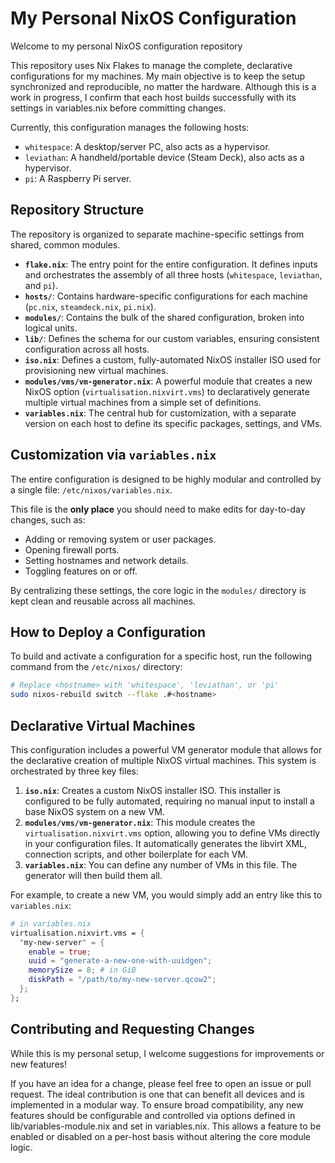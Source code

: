# My Personal NixOS Configuration

Welcome to my personal NixOS configuration repository

This repository uses Nix Flakes to manage the complete, declarative configurations for my machines. My main objective is to keep the setup synchronized and reproducible, no matter the hardware. Although this is a work in progress, I confirm that each host builds successfully with its settings in variables.nix before committing changes.

Currently, this configuration manages the following hosts:

- `whitespace`: A desktop/server PC, also acts as a hypervisor.
- `leviathan`: A handheld/portable device (Steam Deck), also acts as a hypervisor.
- `pi`: A Raspberry Pi server.

## Repository Structure

The repository is organized to separate machine-specific settings from shared, common modules.

- **`flake.nix`**: The entry point for the entire configuration. It defines inputs and orchestrates the assembly of all three hosts (`whitespace`, `leviathan`, and `pi`).
- **`hosts/`**: Contains hardware-specific configurations for each machine (`pc.nix`, `steamdeck.nix`, `pi.nix`).
- **`modules/`**: Contains the bulk of the shared configuration, broken into logical units.
- **`lib/`**: Defines the schema for our custom variables, ensuring consistent configuration across all hosts.
- **`iso.nix`**: Defines a custom, fully-automated NixOS installer ISO used for provisioning new virtual machines.
- **`modules/vms/vm-generator.nix`**: A powerful module that creates a new NixOS option (`virtualisation.nixvirt.vms`) to declaratively generate multiple virtual machines from a simple set of definitions.
- **`variables.nix`**: The central hub for customization, with a separate version on each host to define its specific packages, settings, and VMs.

## Customization via `variables.nix`

The entire configuration is designed to be highly modular and controlled by a single file: `/etc/nixos/variables.nix`.

This file is the **only place** you should need to make edits for day-to-day changes, such as:

- Adding or removing system or user packages.
- Opening firewall ports.
- Setting hostnames and network details.
- Toggling features on or off.

By centralizing these settings, the core logic in the `modules/` directory is kept clean and reusable across all machines.

## How to Deploy a Configuration

To build and activate a configuration for a specific host, run the following command from the `/etc/nixos/` directory:

```bash
# Replace <hostname> with 'whitespace', 'leviathan', or 'pi'
sudo nixos-rebuild switch --flake .#<hostname>
```

## Declarative Virtual Machines

This configuration includes a powerful VM generator module that allows for the declarative creation of multiple NixOS virtual machines. This system is orchestrated by three key files:

1. **`iso.nix`**: Creates a custom NixOS installer ISO. This installer is configured to be fully automated, requiring no manual input to install a base NixOS system on a new VM.
2. **`modules/vms/vm-generator.nix`**: This module creates the `virtualisation.nixvirt.vms` option, allowing you to define VMs directly in your configuration files. It automatically generates the libvirt XML, connection scripts, and other boilerplate for each VM.
3. **`variables.nix`**: You can define any number of VMs in this file. The generator will then build them all.

For example, to create a new VM, you would simply add an entry like this to `variables.nix`:

```nix
# in variables.nix
virtualisation.nixvirt.vms = {
  "my-new-server" = {
    enable = true;
    uuid = "generate-a-new-one-with-uuidgen";
    memorySize = 8; # in GiB
    diskPath = "/path/to/my-new-server.qcow2";
  };
};
```

## Contributing and Requesting Changes

While this is my personal setup, I welcome suggestions for improvements or new features!

If you have an idea for a change, please feel free to open an issue or pull request. The ideal contribution is one that can benefit all devices and is implemented in a modular way. To ensure broad compatibility, any new features should be configurable and controlled via options defined in lib/variables-module.nix and set in variables.nix. This allows a feature to be enabled or disabled on a per-host basis without altering the core module logic.
